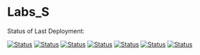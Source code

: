 # Labs_S


Status of Last Deployment: 
<!--<br><img src = "https://github.com/ZhekLu/Labs_S/workflows/forLaba3/badge.svg? branch=Lab3"><br>-->

[![Status](https://github.com/ZhekLu/Labs_S/workflows/forLaba1/badge.svg?branch=Lab1)](https://github.com/ZhekLu/Labs_S/actions/workflows/Testing_lab1.yml)
[![Status](https://github.com/ZhekLu/Labs_S/workflows/forLaba2/badge.svg?branch=Lab2)](https://github.com/ZhekLu/Labs_S/actions/workflows/Testing_lab2.yml)
[![Status](https://github.com/ZhekLu/Labs_S/workflows/forLaba3/badge.svg?branch=Lab3)](https://github.com/ZhekLu/Labs_S/actions/workflows/Testing_lab3.yml)
[![Status](https://github.com/ZhekLu/Labs_S/workflows/forLaba4/badge.svg?branch=Lab4)](https://github.com/ZhekLu/Labs_S/actions/workflows/Testing_lab4.yml)
[![Status](https://github.com/ZhekLu/Labs_S/workflows/forLaba5/badge.svg?branch=Lab5)](https://github.com/ZhekLu/Labs_S/actions/workflows/Testing_lab5.yml)
[![Status](https://github.com/ZhekLu/Labs_S/workflows/forLaba6/badge.svg?branch=Lab6)](https://github.com/ZhekLu/Labs_S/actions/workflows/Testing_lab6.yml)
[![Status](https://github.com/ZhekLu/Labs_S/workflows/forLaba6/badge.svg?branch=Lab7)](https://github.com/ZhekLu/Labs_S/actions/workflows/Testing_lab7.yml)

